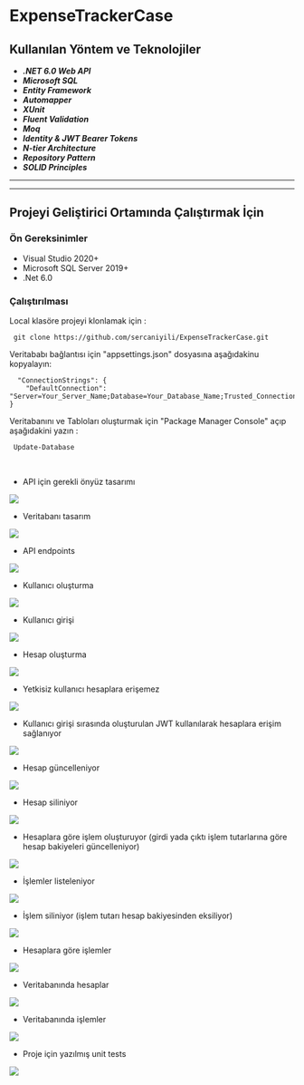 # ExpenseTrackerCase

## Kullanılan Yöntem ve Teknolojiler
 * ***.NET 6.0 Web API***
 * ***Microsoft SQL***
 * ***Entity Framework***
 * ***Automapper***
 * ***XUnit***
 * ***Fluent Validation***
 * ***Moq***
 * ***Identity & JWT Bearer Tokens***
 * ***N-tier Architecture***
 * ***Repository Pattern***
 * ***SOLID Principles***
 * ******


___

## Projeyi Geliştirici Ortamında Çalıştırmak İçin

### Ön Gereksinimler
* Visual Studio 2020+
* Microsoft SQL Server 2019+
* .Net 6.0

### Çalıştırılması
Local klasöre projeyi klonlamak için :
```
 git clone https://github.com/sercaniyili/ExpenseTrackerCase.git
```

Veritababı bağlantısı için "appsettings.json" dosyasına aşağıdakinu kopyalayın:
```
  "ConnectionStrings": {
    "DefaultConnection": "Server=Your_Server_Name;Database=Your_Database_Name;Trusted_Connection=True;MultipleActiveResultSets=true"
}

```

Veritabanını ve Tabloları oluşturmak için  "Package Manager Console" açıp aşağıdakini yazın :
```
 Update-Database
```
<br/>


- API için gerekli önyüz tasarımı

<img src="https://github.com/sercaniyili/ExpenseTrackerCase/blob/main/images/project.png" />


- Veritabanı tasarım

<img src="https://github.com/sercaniyili/ExpenseTrackerCase/blob/main/images/databaseDiagram.png" />


- API endpoints

<img src="https://github.com/sercaniyili/ExpenseTrackerCase/blob/main/images/endpoints.png" />


- Kullanıcı oluşturma

<img src="https://github.com/sercaniyili/ExpenseTrackerCase/blob/main/images/register.png" />


- Kullanıcı girişi

<img src="https://github.com/sercaniyili/ExpenseTrackerCase/blob/main/images/login.png" />


- Hesap oluşturma

<img src="https://github.com/sercaniyili/ExpenseTrackerCase/blob/main/images/account_create.png" />


- Yetkisiz kullanıcı hesaplara erişemez

<img src="https://github.com/sercaniyili/ExpenseTrackerCase/blob/main/images/accounsUnAuth.png" />


- Kullanıcı girişi sırasında oluşturulan JWT kullanılarak hesaplara erişim sağlanıyor

<img src="https://github.com/sercaniyili/ExpenseTrackerCase/blob/main/images/accountsGet.png" />


- Hesap güncelleniyor

<img src="https://github.com/sercaniyili/ExpenseTrackerCase/blob/main/images/accountUpdate.png" />


- Hesap siliniyor

<img src="https://github.com/sercaniyili/ExpenseTrackerCase/blob/main/images/accountDelete.png" />


- Hesaplara göre işlem oluşturuyor (girdi yada çıktı işlem tutarlarına göre hesap bakiyeleri güncelleniyor)

<img src="https://github.com/sercaniyili/ExpenseTrackerCase/blob/main/images/transaction_create.png" />


- İşlemler listeleniyor

<img src="https://github.com/sercaniyili/ExpenseTrackerCase/blob/main/images/transactionsGet.png" />


- İşlem siliniyor (işlem tutarı hesap bakiyesinden eksiliyor)

<img src="https://github.com/sercaniyili/ExpenseTrackerCase/blob/main/images/transaction_delete.png" />


- Hesaplara göre işlemler

<img src="https://github.com/sercaniyili/ExpenseTrackerCase/blob/main/images/transactionsbyAccountID.png" />


- Veritabanında hesaplar

<img src="https://github.com/sercaniyili/ExpenseTrackerCase/blob/main/images/accounts.png" />


- Veritabanında işlemler

<img src="https://github.com/sercaniyili/ExpenseTrackerCase/blob/main/images/transactions.png" />


- Proje için yazılmış unit tests

<img src="https://github.com/sercaniyili/ExpenseTrackerCase/blob/main/images/tests.png" />

